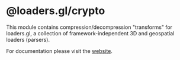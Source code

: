 # @loaders.gl/crypto

This module contains compression/decompression "transforms" for loaders.gl, a collection of framework-independent 3D and geospatial loaders (parsers).

For documentation please visit the [website](https://loaders.gl).
